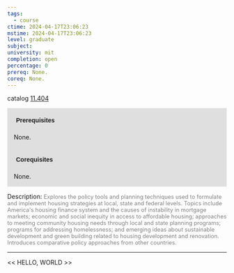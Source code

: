 ```yaml
---
tags:
  - course
ctime: 2024-04-17T23:06:23
mstime: 2024-04-17T23:06:23
level: graduate
subject: 
university: mit
completion: open
percentage: 0
prereq: None.
coreq: None.
---
```


catalog [11.404](http://student.mit.edu/catalog/m11c.html#11.404)

<span style="display: block; padding: 15px; background-color: rgb(100, 100, 100, 0.2);"><font id="m_prereq564_0" style="display: block; font-family: Arial, sans-serif; font-weight: bold; padding: 5px">Prerequisites</font><br><span id="prereq564_0">None.</span></span>
<span style="display: block; padding: 15px; background-color: rgb(100, 100, 100, 0.2);"><font id="m_coreq564_0" style="display: block; font-family: Arial, sans-serif; font-weight: bold; padding: 5px">Corequisites</font><br><span id="coreq564_0">None.</span></span>

<font style="">Description:</font>
<font style="color: grey; font-size: 0.8rem;">Explores the policy tools and planning techniques used to formulate and implement housing strategies at local, state and federal levels.  Topics include America's housing finance system and the causes of instability in mortgage markets; economic and social inequity in access to affordable housing; approaches to meeting community housing needs through local and state planning programs; programs for addressing homelessness; and emerging ideas about sustainable development and green building related to housing development and renovation. Introduces comparative policy approaches from other countries.</font>



---

<< HELLO, WORLD >>

